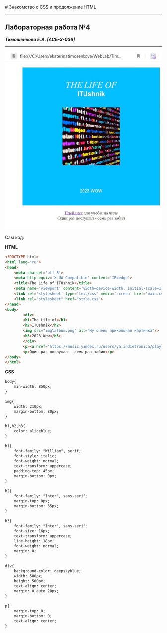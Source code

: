 ﻿﻿# Знакомство с CSS и продолжение HTML
___________________________________________________
## Лабораторная работа №4
***Тимошенкова Е.А. [АСБ-3-036]***
___________________________________________________

![](img/Res1.png)


Сам код:

**HTML**

```html
<!DOCTYPE html>
<html lang="ru">
<head>
    <meta charset='utf-8'>
    <meta http-equiv='X-UA-Compatible' content='IE=edge'>
    <title>The Life of ITUshnik</title>
    <meta name='viewport' content='width=device-width, initial-scale=1'>
    <link rel='stylesheet' type='text/css' media='screen' href='main.css'>
    <link rel="stylesheet" href="style.css">
</head>
<body>
        <div>
        <h1>The Life of</h1>
        <h2>ITUshnik</h2>
        <img src="img\album.png" alt="Ну очень прикольная картинка"/>
        <h3>2023 Wow</h3>
        </div>
        <p><a href="https://music.yandex.ru/users/ya.indietronica/playlists/1013" target="_blank">Плейлист</a> для учебы на чиле</p>
        <p>Один раз послушал - семь раз забил</p>
</body>
</html>
```

**CSS**

```shell
body{
    min-width: 850px;
}

img{
    width: 210px;
    margin-bottom: 80px;
}

h1,h2,h3{
    color: aliceblue;
}

h1{
    font-family: "William", serif;
    font-style: italic;
    font-weight: normal;
    text-transform: uppercase;
    padding-top: 45px;
    margin-bottom: 0px;
}

h2{
    font-family: "Inter", sans-serif;
    margin-top: 0px;
    margin-bottom: 35px;
}

h3{
    font-family: "Inter", sans-serif;
    font-size: 16px;
    text-transform: uppercase;
    line-height: 18px;
    font-weight: normal;
    margin: 0;
}

div{
    background-color: deepskyblue;
    width: 500px;
    height: 500px;
    text-align: center;
    margin: 0 auto 20px;
}

p{
    margin-top: 0;
    margin-bottom: 0;
    text-align: center;
}
```

